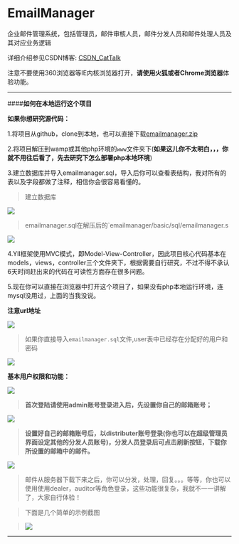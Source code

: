 # EmailManager
企业邮件管理系统，包括管理员，邮件审核人员，邮件分发人员和邮件处理人员及其对应业务逻辑

详细介绍参见CSDN博客: [CSDN_CatTalk](http://blog.csdn.net/qwm8777411)

注意不要使用360浏览器等IE内核浏览器打开，**请使用火狐或者Chrome浏览器**体验功能。

----------

####**如何在本地运行这个项目**


**如果你想研究源代码：**

1.将项目从github，clone到本地，也可以直接下载[emailmanager.zip](http://pan.baidu.com/s/1pJrBCXt)

2.将项目解压到wamp或其他php环境的`www`文件夹下(**如果这儿你不太明白，，，你就不用往后看了，先去研究下怎么部署php本地环境**)

3.建立数据库并导入emailmanager.sql，导入后你可以查看表结构，我对所有的表以及字段都做了注释，相信你会很容易看懂的。

>建立数据库


![](http://i.imgur.com/7U6NKU3.png)

>emailmanager.sql在解压后的`emailmanager/basic/sql/emailmanager.s

![](http://i.imgur.com/CmON6T3.png)

4.YII框架使用MVC模式，即Model-View-Controller，因此项目核心代码基本在models，views，controller三个文件夹下，根据需要自行研究，不过不得不承认6天时间赶出来的代码在可读性方面存在很多问题。

5.现在你可以直接在浏览器中打开这个项目了，如果没有php本地运行环境，连mysql没用过，上面的当我没说。

**注意url地址**

![](http://i.imgur.com/zZBc5Uw.png)




>如果你直接导入`emailmanager.sql`文件,user表中已经存在分配好的用户和密码

![](http://i.imgur.com/ClGCpIy.png)

**基本用户权限和功能：**

![](http://i.imgur.com/sKc474f.png)

>**首次登陆请使用admin账号登录进入后，先设置你自己的邮箱账号；**

![](http://i.imgur.com/3JcpBoL.png)

>**设置好自己的邮箱账号后，以distributer账号登录(你也可以在超级管理员界面设定其他的分发人员账号)，分发人员登录后可点击刷新按钮，下载你所设置的邮箱中的邮件。**

![](http://i.imgur.com/GehzSjd.png)

>邮件从服务器下载下来之后，你可以分发，处理，回复。。。等等，你也可以使用使用dealer，auditor等角色登录，这些功能很复杂，我就不一一讲解了，大家自行体验！

>下面是几个简单的示例截图


>![](http://i.imgur.com/zDPVMCx.gif)


----------


